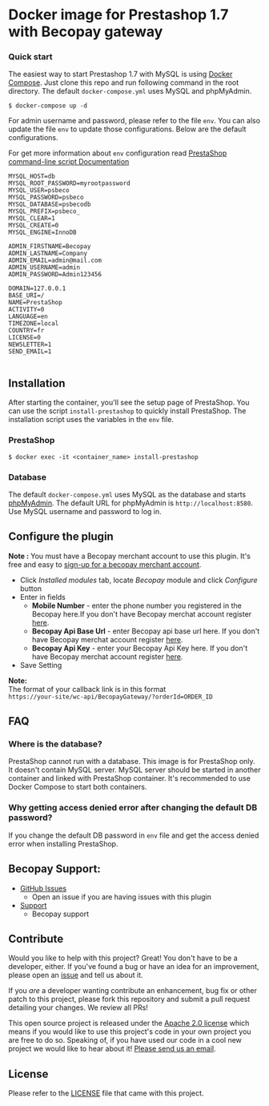 # Docker image for Prestashop 1.7 with Becopay gateway


### Quick start

The easiest way to start Prestashop 1.7 with MySQL is using [Docker Compose](https://docs.docker.com/compose/). Just clone this repo and run following command in the root directory. The default `docker-compose.yml` uses MySQL and phpMyAdmin.

```
$ docker-compose up -d
```

For admin username and password, please refer to the file `env`. You can also update the file `env` to update those configurations. Below are the default configurations.

For get more information about `env` configuration read [PrestaShop command-line script Documentation](http://doc.prestashop.com/display/PS17/Installing+PrestaShop+using+the+command-line+script) 
```
MYSQL_HOST=db
MYSQL_ROOT_PASSWORD=myrootpassword
MYSQL_USER=psbeco
MYSQL_PASSWORD=psbeco
MYSQL_DATABASE=psbecodb
MYSQL_PREFIX=psbeco_
MYSQL_CLEAR=1
MYSQL_CREATE=0
MYSQL_ENGINE=InnoDB

ADMIN_FIRSTNAME=Becopay
ADMIN_LASTNAME=Company 
ADMIN_EMAIL=admin@mail.com
ADMIN_USERNAME=admin
ADMIN_PASSWORD=Admin123456

DOMAIN=127.0.0.1
BASE_URI=/
NAME=PrestaShop
ACTIVITY=0
LANGUAGE=en
TIMEZONE=local
COUNTRY=fr
LICENSE=0
NEWSLETTER=1
SEND_EMAIL=1


```

## Installation

After starting the container, you'll see the setup page of PrestaShop. You can use the script `install-prestashop` to quickly install PrestaShop. The installation script uses the variables in the `env` file.

### PrestaShop

```
$ docker exec -it <container_name> install-prestashop
```

### Database

The default `docker-compose.yml` uses MySQL as the database and starts [phpMyAdmin](https://www.phpmyadmin.net/). The default URL for phpMyAdmin is `http://localhost:8580`. Use MySQL username and password to log in.


## Configure the plugin

__Note :__ You must have a Becopay merchant account to use this plugin.  It's free and easy to [sign-up for a becopay merchant account](https://becopay.com/en/merchant-register/).


  * Click _Installed modules_ tab, locate _Becopay_ module and click _Configure_ button
  * Enter in fields  
	* __Mobile Number__  - enter the phone number you registered in the Becopay here.If you don't have Becopay merchat account register [here](https://becopay.com/en/merchant-register/).
	* __Becopay Api Base Url__  - enter Becopay api base url here. If you don't have Becopay merchat account register [here](https://becopay.com/en/merchant-register/).
	* __Becopay Api Key__  - enter your Becopay Api Key here. If you don't have Becopay merchat account register [here](https://becopay.com/en/merchant-register/).
  * Save Setting
 
__Note:__<br>
The format of your callback link is in this format <br>
`https://your-site/wc-api/BecopayGateway/?orderId=ORDER_ID`

## FAQ

### Where is the database?

PrestaShop cannot run with a database. This image is for PrestaShop only. It doesn't contain MySQL server. MySQL server should be started in another container and linked with PrestaShop container. It's recommended to use Docker Compose to start both containers.

### Why getting access denied error after changing the default DB password?

If you change the default DB password in `env` file and get the access denied error when installing PrestaShop.

## Becopay Support:

* [GitHub Issues](https://github.com/becopay/becopay-prestashop/issues)
  * Open an issue if you are having issues with this plugin
* [Support](https://becopay.com/en/support/#contact-us)
  * Becopay support

## Contribute

Would you like to help with this project?  Great!  You don't have to be a developer, either.  If you've found a bug or have an idea for an improvement, please open an [issue](https://github.com/becopay/becopay-prestashop/issues) and tell us about it.

If you *are* a developer wanting contribute an enhancement, bug fix or other patch to this project, please fork this repository and submit a pull request detailing your changes. We review all PRs!

This open source project is released under the [Apache 2.0 license](https://opensource.org/licenses/Apache-2.0) which means if you would like to use this project's code in your own project you are free to do so.  Speaking of, if you have used our code in a cool new project we would like to hear about it!  [Please send us an email](mailto:io@becopay.com).

## License

Please refer to the [LICENSE](https://opensource.org/licenses/Apache-2.0) file that came with this project.

